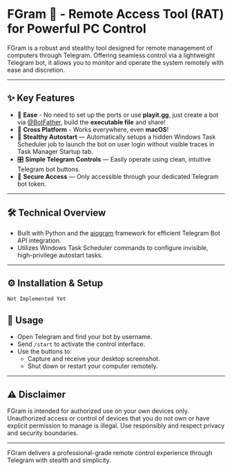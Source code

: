 # FGram 🚀 - Remote Access Tool (RAT) for Powerful PC Control

FGram is a robust and stealthy tool designed for remote management of computers through Telegram. Offering seamless control via a lightweight Telegram bot, it allows you to monitor and operate the system remotely with ease and discretion.  

---

## ✨ Key Features

- 🐰 **Ease** - No need to set up the ports or use **playit.gg**, just create a bot via [@BotFather](https://t.me/botfather), build the **executable file** and share!
- 🦠 **Cross Platform** - Works everywhere, even **macOS**!
- 🚀 **Stealthy Autostart** — Automatically setups a hidden Windows Task Scheduler job to launch the bot on user login without visible traces in Task Manager Startup tab.
- 🎛️ **Simple Telegram Controls** — Easily operate using clean, intuitive Telegram bot buttons.
- 🔐 **Secure Access** — Only accessible through your dedicated Telegram bot token.

---

## 🛠️ Technical Overview

- Built with Python and the [aiogram](https://docs.aiogram.dev) framework for efficient Telegram Bot API integration.
- Utilizes Windows Task Scheduler commands to configure invisible, high-privilege autostart tasks.

---

## ⚙️ Installation & Setup
`Not Implemented Yet`

## 🚀 Usage

- Open Telegram and find your bot by username.
- Send `/start` to activate the control interface.
- Use the buttons to:
  - Capture and receive your desktop screenshot.
  - Shut down or restart your computer remotely.

---

## ⚠️ Disclaimer

FGram is intended for authorized use on your own devices only. Unauthorized access or control of devices that you do not own or have explicit permission to manage is illegal. Use responsibly and respect privacy and security boundaries.

---

FGram delivers a professional-grade remote control experience through Telegram with stealth and simplicity.
